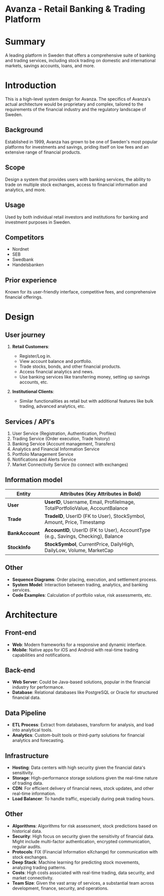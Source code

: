 # Avanza - Retail Banking & Trading Platform

# Summary

A leading platform in Sweden that offers a comprehensive suite of banking and trading services, including stock trading on domestic and international markets, savings accounts, loans, and more.

# Introduction

This is a high-level system design for Avanza. The specifics of Avanza's actual architecture would be proprietary and complex, tailored to the requirements of the financial industry and the regulatory landscape of Sweden.

## Background

Established in 1999, Avanza has grown to be one of Sweden's most popular platforms for investments and savings, priding itself on low fees and an extensive range of financial products.

## Scope

Design a system that provides users with banking services, the ability to trade on multiple stock exchanges, access to financial information and analytics, and more.

## Usage

Used by both individual retail investors and institutions for banking and investment purposes in Sweden.

## Competitors

- Nordnet
- SEB
- Swedbank
- Handelsbanken

## Prior experience

Known for its user-friendly interface, competitive fees, and comprehensive financial offerings.

# Design

## User journey

1. **Retail Customers**:

   - Register/Log in.
   - View account balance and portfolio.
   - Trade stocks, bonds, and other financial products.
   - Access financial analytics and news.
   - Use banking services like transferring money, setting up savings accounts, etc.

2. **Institutional Clients**:
   - Similar functionalities as retail but with additional features like bulk trading, advanced analytics, etc.

## Services / API's

1. User Service (Registration, Authentication, Profiles)
2. Trading Service (Order execution, Trade history)
3. Banking Service (Account management, Transfers)
4. Analytics and Financial Information Service
5. Portfolio Management Service
6. Notifications and Alerts Service
7. Market Connectivity Service (to connect with exchanges)

## Information model

| Entity          | Attributes (Key Attributes in Bold)                                                |
| --------------- | ---------------------------------------------------------------------------------- |
| **User**        | **UserID**, Username, Email, ProfileImage, TotalPortfolioValue, AccountBalance     |
| **Trade**       | **TradeID**, UserID (FK to User), StockSymbol, Amount, Price, Timestamp            |
| **BankAccount** | **AccountID**, UserID (FK to User), AccountType (e.g., Savings, Checking), Balance |
| **StockInfo**   | **StockSymbol**, CurrentPrice, DailyHigh, DailyLow, Volume, MarketCap              |

## Other

- **Sequence Diagrams**: Order placing, execution, and settlement process.
- **System Model**: Interaction between trading, analytics, and banking services.
- **Code Examples**: Calculation of portfolio value, risk assessments, etc.

# Architecture

## Front-end

- **Web**: Modern frameworks for a responsive and dynamic interface.
- **Mobile**: Native apps for iOS and Android with real-time trading capabilities and notifications.

## Back-end

- **Web Server**: Could be Java-based solutions, popular in the financial industry for performance.
- **Database**: Relational databases like PostgreSQL or Oracle for structured financial data.

## Data Pipeline

- **ETL Process**: Extract from databases, transform for analysis, and load into analytical tools.
- **Analytics**: Custom-built tools or third-party solutions for financial analytics and forecasting.

## Infrastructure

- **Hosting**: Data centers with high security given the financial data's sensitivity.
- **Storage**: High-performance storage solutions given the real-time nature of trading data.
- **CDN**: For efficient delivery of financial news, stock updates, and other real-time information.
- **Load Balancer**: To handle traffic, especially during peak trading hours.

## Other

- **Algorithms**: Algorithms for risk assessment, stock predictions based on historical data.
- **Security**: High focus on security given the sensitivity of financial data. Might include multi-factor authentication, encrypted communication, regular audits.
- **Protocols**: FIX (Financial Information eXchange) for communication with stock exchanges.
- **Deep Stack**: Machine learning for predicting stock movements, analyzing trading patterns.
- **Costs**: High costs associated with real-time trading, data security, and market connectivity.
- **Team Size**: Given the vast array of services, a substantial team across development, finance, security, and operations.
